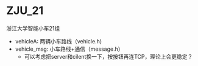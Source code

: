 # ZJU_21
 浙江大学智能小车21组

- vehicleA: 两辆小车路线（vehicle.h)
- vehicle_msg: 小车路线+通信（message.h）
  - 可以考虑把server和cilent换一下，按按钮再连TCP，理论上会更稳定？
